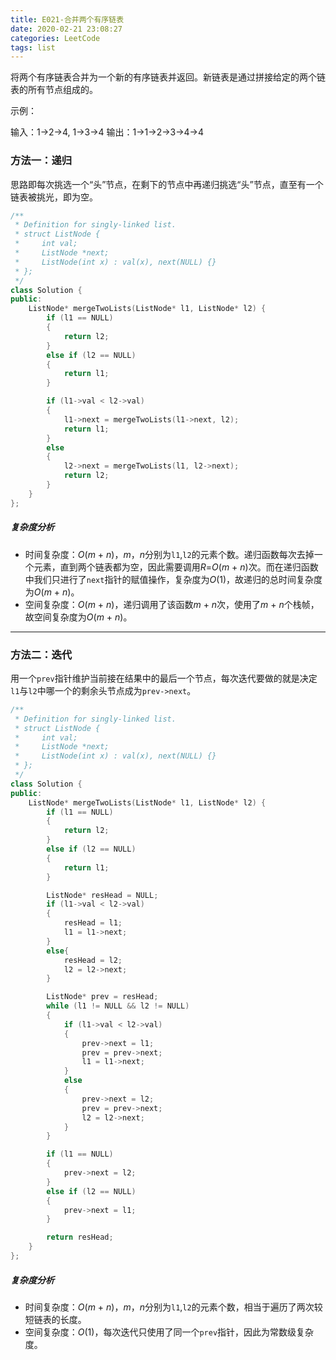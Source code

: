 ```yaml
---
title: E021-合并两个有序链表
date: 2020-02-21 23:08:27
categories: LeetCode
tags: list
---
```


将两个有序链表合并为一个新的有序链表并返回。新链表是通过拼接给定的两个链表的所有节点组成的。 

示例：

输入：1->2->4, 1->3->4
输出：1->1->2->3->4->4

<!-- more -->

### 方法一：递归

思路即每次挑选一个“头”节点，在剩下的节点中再递归挑选“头”节点，直至有一个链表被挑光，即为空。

```c++
/**
 * Definition for singly-linked list.
 * struct ListNode {
 *     int val;
 *     ListNode *next;
 *     ListNode(int x) : val(x), next(NULL) {}
 * };
 */
class Solution {
public:
    ListNode* mergeTwoLists(ListNode* l1, ListNode* l2) {
        if (l1 == NULL)
        {
            return l2;
        }
        else if (l2 == NULL)
        {
            return l1;
        }

        if (l1->val < l2->val)
        {
            l1->next = mergeTwoLists(l1->next, l2);
            return l1;
        }
        else
        {
            l2->next = mergeTwoLists(l1, l2->next);
            return l2;
        }
    }
};
```

##### 复杂度分析

- 时间复杂度：*O*(*m* + *n*)，*m*，*n*分别为`l1`,`l2`的元素个数。递归函数每次去掉一个元素，直到两个链表都为空，因此需要调用*R*=*O*(*m* + *n*)次。而在递归函数中我们只进行了`next`指针的赋值操作，复杂度为*O*(1)，故递归的总时间复杂度为*O*(*m* + *n*)。
- 空间复杂度：*O*(*m* + *n*)，递归调用了该函数*m* + *n*次，使用了*m* + *n*个栈帧，故空间复杂度为*O*(*m* + *n*)。

---

### 方法二：迭代

用一个`prev`指针维护当前接在结果中的最后一个节点，每次迭代要做的就是决定`l1`与`l2`中哪一个的剩余头节点成为`prev->next`。

```c++
/**
 * Definition for singly-linked list.
 * struct ListNode {
 *     int val;
 *     ListNode *next;
 *     ListNode(int x) : val(x), next(NULL) {}
 * };
 */
class Solution {
public:
    ListNode* mergeTwoLists(ListNode* l1, ListNode* l2) {
        if (l1 == NULL)
        {
            return l2;
        }
        else if (l2 == NULL)
        {
            return l1;
        }

        ListNode* resHead = NULL;
        if (l1->val < l2->val)
        {
            resHead = l1;
            l1 = l1->next;
        }
        else{
            resHead = l2;
            l2 = l2->next;
        }

        ListNode* prev = resHead;
        while (l1 != NULL && l2 != NULL)
        {
            if (l1->val < l2->val)
            {
                prev->next = l1;
                prev = prev->next;
                l1 = l1->next;
            }
            else
            {
                prev->next = l2;
                prev = prev->next;
                l2 = l2->next;
            }
        }

        if (l1 == NULL)
        {
            prev->next = l2;
        }
        else if (l2 == NULL)
        {
            prev->next = l1;
        }

        return resHead;
    }
};
```

##### 复杂度分析

- 时间复杂度：*O*(*m* + *n*)，*m*，*n*分别为`l1`,`l2`的元素个数，相当于遍历了两次较短链表的长度。
- 空间复杂度：*O*(1)，每次迭代只使用了同一个`prev`指针，因此为常数级复杂度。